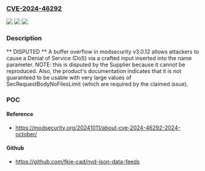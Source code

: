 ### [CVE-2024-46292](https://cve.mitre.org/cgi-bin/cvename.cgi?name=CVE-2024-46292)
![](https://img.shields.io/static/v1?label=Product&message=n%2Fa&color=blue)
![](https://img.shields.io/static/v1?label=Version&message=n%2Fa&color=blue)
![](https://img.shields.io/static/v1?label=Vulnerability&message=n%2Fa&color=brighgreen)

### Description

** DISPUTED ** A buffer overflow in modsecurity v3.0.12 allows attackers to cause a Denial of Service (DoS) via a crafted input inserted into the name parameter. NOTE: this is disputed by the Supplier because it cannot be reproduced. Also, the product's documentation indicates that it is not guaranteed to be usable with very large values of SecRequestBodyNoFilesLimit (which are required by the claimed issue).

### POC

#### Reference
- https://modsecurity.org/20241011/about-cve-2024-46292-2024-october/

#### Github
- https://github.com/fkie-cad/nvd-json-data-feeds

